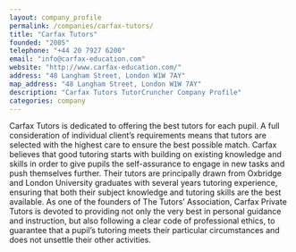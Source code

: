 ```yaml
---
layout: company_profile
permalink: /companies/carfax-tutors/
title: "Carfax Tutors"
founded: "2005"
telephone: "+44 20 7927 6200"
email: "info@carfax-education.com"
website: "http://www.carfax-education.com/"
address: "48 Langham Street, London W1W 7AY"
map_address: "48 Langham Street, London W1W 7AY"
description: "Carfax Tutors TutorCruncher Company Profile"
categories: company
---
```

Carfax Tutors is dedicated to offering the best tutors for each pupil. A full consideration of individual client’s requirements means that tutors are selected with the highest care to ensure the best possible match. Carfax believes that good tutoring starts with building on existing knowledge and skills in order to give pupils the self-assurance to engage in new tasks and push themselves further. Their tutors are principally drawn from Oxbridge and London University graduates with several years tutoring experience, ensuring that both their subject knowledge and tutoring skills are the best available. As one of the founders of The Tutors’ Association, Carfax Private Tutors is devoted to providing not only the very best in personal guidance and instruction, but also following a clear code of professional ethics, to guarantee that a pupil’s tutoring meets their particular circumstances and does not unsettle their other activities.